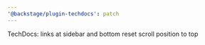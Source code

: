 ```yaml
---
'@backstage/plugin-techdocs': patch
---
```


TechDocs: links at sidebar and bottom reset scroll position to top
